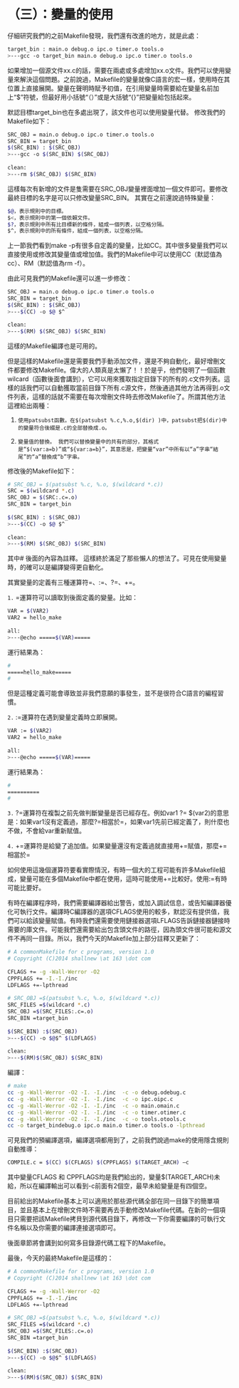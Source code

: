 # （三）：變量的使用


仔細研究我們的之前Makefile發現，我們還有改進的地方，就是此處：


```sh
target_bin : main.o debug.o ipc.o timer.o tools.o  
>---gcc -o target_bin main.o debug.o ipc.o timer.o tools.o  
```

如果增加一個源文件xx.c的話，需要在兩處或多處增加xx.o文件。我們可以使用變量來解決這個問題。之前說過，Makefile的變量就像C語言的宏一樣，使用時在其位置上直接展開。變量在聲明時賦予初值，在引用變量時需要給在變量名前加上“$”符號，但最好用小括號“（）”或是大括號“{}”把變量給包括起來。

默認目標target_bin也在多處出現了，該文件也可以使用變量代替。
修改我們的Makefile如下：

```sh
SRC_OBJ = main.o debug.o ipc.o timer.o tools.o  
SRC_BIN = target_bin  
$(SRC_BIN) : $(SRC_OBJ)  
>---gcc -o $(SRC_BIN) $(SRC_OBJ)  
  
clean:  
>---rm $(SRC_OBJ) $(SRC_BIN)  
```

這樣每次有新增的文件是隻需要在SRC_OBJ變量裡面增加一個文件即可。要修改最終目標的名字是可以只修改變量SRC_BIN。
其實在之前還說過特殊變量：

```sh
$@，表示規則中的目標。
$<，表示規則中的第一個依賴文件。
$?，表示規則中所有比目標新的條件，組成一個列表，以空格分隔。
$^，表示規則中的所有條件，組成一個列表，以空格分隔。
```

上一節我們看到make -p有很多自定義的變量，比如CC。其中很多變量我們可以直接使用或修改其變量值或增加值。我們的Makefile中可以使用CC（默認值為cc）、RM（默認值為rm -f）。
 
由此可見我們的Makefile還可以進一步修改：

```sh
SRC_OBJ = main.o debug.o ipc.o timer.o tools.o  
SRC_BIN = target_bin  
$(SRC_BIN) : $(SRC_OBJ)  
>---$(CC) -o $@ $^

clean:  
>---$(RM) $(SRC_OBJ) $(SRC_BIN)  
```

這樣的Makefile編譯也是可用的。

但是這樣的Makefile還是需要我們手動添加文件，還是不夠自動化，最好增刪文件都要修改Makefile。偉大的人類真是太懶了！！於是乎，他們發明了一個函數wilcard（函數後面會講到），它可以用來獲取指定目錄下的所有的.c文件列表。這樣的話我們可以自動獲取當前目錄下所有.c源文件，然後通過其他方法再得到.o文件列表，這樣的話就不需要在每次增刪文件時去修改Makefile了。所謂其他方法這裡給出兩種：

1.     使用patsubst函數。在$(patsubst %.c,%.o,$(dir) )中，patsubst把$(dir)中的變量符合後綴是.c的全部替換成.o。

2.     變量值的替換。 我們可以替換變量中的共有的部分，其格式是“$(var:a=b)”或“${var:a=b}”，其意思是，把變量“var”中所有以“a”字串“結尾”的“a”替換成“b”字串。


修改後的Makefile如下：

```sh
# SRC_OBJ = $(patsubst %.c, %.o, $(wildcard *.c))
SRC = $(wildcard *.c)  
SRC_OBJ = $(SRC:.c=.o)  
SRC_BIN = target_bin  
   
$(SRC_BIN) : $(SRC_OBJ)  
>---$(CC) -o $@ $^  
   
clean:  
>---$(RM) $(SRC_OBJ) $(SRC_BIN)  
```

其中# 後面的內容為註釋。
這樣終於滿足了那些懶人的想法了。可見在使用變量時，的確可以是編譯變得更自動化。
 
其實變量的定義有三種運算符=、:=、?=、+=。

`1.`     =運算符可以讀取到後面定義的變量。比如：

```sh
VAR = $(VAR2)  
VAR2 = hello_make  
   
all:  
>---@echo =====$(VAR)=====  
```

運行結果為：

```sh
#  
=====hello_make=====  
#  
```

但是這種定義可能會導致並非我們意願的事發生，並不是很符合C語言的編程習慣。

`2.`     :=運算符在遇到變量定義時立即展開。

```sh
VAR := $(VAR2)                                                                                                                                                                                          
VAR2 = hello_make  
   
all:  
>---@echo =====$(VAR)=====  
```

運行結果為：

```sh
#  
==========  
# 
```

`3.`     ?=運算符在複製之前先做判斷變量是否已經存在。例如var1 ?= $(var2)的意思是：如果var1沒有定義過，那麼?=相當於=，如果var1先前已經定義了，則什麼也不做，不會給var重新賦值。


`4.`     +=運算符是給變了追加值。如果變量還沒有定義過就直接用+=賦值，那麼+=相當於=
 
如何使用這幾個運算符要看實際情況，有時一個大的工程可能有許多Makefile組成，變量可能在多個Makefile中都在使用，這時可能使用+=比較好。使用:=有時可能比要好。

有時在編譯程序時，我們需要編譯器給出警告，或加入調試信息，或告知編譯器優化可執行文件。編譯時C編譯器的選項CFLAGS使用的較多，默認沒有提供值，我們可以給該變量賦值。有時我們還需要使用鏈接器選項LFLAGS告訴鏈接器鏈接時需要的庫文件。可能我們還需要給出包含頭文件的路徑，因為頭文件很可能和源文件不再同一目錄。所以，我們今天的Makefile加上部分註釋又更新了：


```sh
# A commonMakefile for c programs, version 1.0  
# Copyright (C)2014 shallnew \at 163 \dot com  
   
CFLAGS += -g -Wall-Werror -O2  
CPPFLAGS += -I.-I./inc                                                                                                                                                                    
LDFLAGS +=-lpthread  
   
# SRC_OBJ =$(patsubst %.c, %.o, $(wildcard *.c))  
SRC_FILES =$(wildcard *.c)  
SRC_OBJ =$(SRC_FILES:.c=.o)  
SRC_BIN =target_bin  
   
$(SRC_BIN) :$(SRC_OBJ)  
>---$(CC) -o $@$^ $(LDFLAGS)  
   
clean:  
>---$(RM)$(SRC_OBJ) $(SRC_BIN)  
```

編譯：


```sh
# make  
cc -g -Wall-Werror -O2 -I. -I./inc  -c -o debug.odebug.c  
cc -g -Wall-Werror -O2 -I. -I./inc  -c -o ipc.oipc.c  
cc -g -Wall-Werror -O2 -I. -I./inc  -c -o main.omain.c  
cc -g -Wall-Werror -O2 -I. -I./inc  -c -o timer.otimer.c  
cc -g -Wall-Werror -O2 -I. -I./inc  -c -o tools.otools.c  
cc -o target_bindebug.o ipc.o main.o timer.o tools.o -lpthread  
```

可見我們的預編譯選項，編譯選項都用到了，之前我們說過make的使用隱含規則自動推導：

```sh
COMPILE.c = $(CC) $(CFLAGS) $(CPPFLAGS) $(TARGET_ARCH) –c  
```

其中變量CFLAGS 和 CPPFLAGS均是我們給出的，變量$(TARGET_ARCH)未給，所以在編譯輸出可以看到-c前面有2個空，最早未給變量是有四個空。

目前給出的Makefile基本上可以適用於那些源代碼全部在同一目錄下的簡單項目，並且基本上在增刪文件時不需要再去手動修改Makefile代碼。在新的一個項目只需要把該Makefile拷貝到源代碼目錄下，再修改一下你需要編譯的可執行文件名稱以及你需要的編譯連接選項即可。

後面章節將會講到如何寫多目錄源代碼工程下的Makefile。

最後，今天的最終Makefile是這樣的：


```sh
# A commonMakefile for c programs, version 1.0  
# Copyright (C)2014 shallnew \at 163 \dot com  
   
CFLAGS += -g -Wall-Werror -O2  
CPPFLAGS += -I.-I./inc                                                                                                                                                                    
LDFLAGS +=-lpthread  
   
# SRC_OBJ =$(patsubst %.c, %.o, $(wildcard *.c))  
SRC_FILES =$(wildcard *.c)  
SRC_OBJ =$(SRC_FILES:.c=.o)  
SRC_BIN =target_bin  
   
$(SRC_BIN) :$(SRC_OBJ)  
>---$(CC) -o $@$^ $(LDFLAGS)  
   
clean:  
>---$(RM)$(SRC_OBJ) $(SRC_BIN)  
```